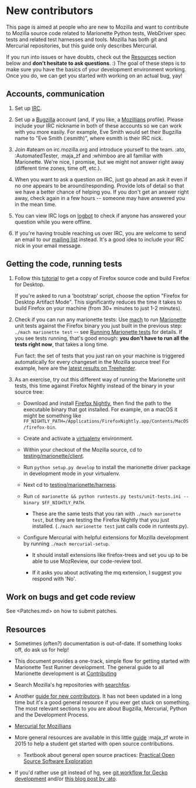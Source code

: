 New contributors
================

This page is aimed at people who are new to Mozilla and want to contribute
to Mozilla source code related to Marionette Python tests, WebDriver
spec tests and related test harnesses and tools. Mozilla has both
git and Mercurial repositories, but this guide only describes Mercurial.

If you run into issues or have doubts, check out the [Resources](#resources)
section below and **don't hesitate to ask questions**. :) The goal of these
steps is to make sure you have the basics of your development environment
working. Once you do, we can get you started with working on an
actual bug, yay!


Accounts, communication
-----------------------

  1. Set up [IRC].

  2. Set up a [Bugzilla] account (and, if you like, a [Mozillians] profile).
     Please include your IRC nickname in both of these accounts
     so we can work with you more easily. For example, Eve Smith
     would set their Bugzilla name to "Eve Smith (:esmith)", where
     esmith is their IRC nick.

  3. Join #ateam on irc.mozilla.org and introduce
     yourself to the team. :ato, :AutomatedTester, :maja_zf and :whimboo are all familiar with Marionette. We're nice, I promise, but we might not
     answer right away (different time zones, time off, etc.).

  4. When you want to ask a question on IRC, just go ahead an ask it even if
     no one appears to be around/responding.
     Provide lots of detail so that we have a better chance of helping you.
     If you don't get an answer right away, check again in a few hours --
     someone may have answered you in the mean time.

  5. You can view IRC logs on [logbot] to check if anyone has answered your
     question while you were offline.

  6. If you're having trouble reaching us over IRC, you are welcome to send an
     email to our [mailing list](index.html#communication) instead. It's a good
     idea to include your IRC nick in your email message.

[IRC]: https://developer.mozilla.org/en-US/docs/Mozilla/QA/Getting_Started_with_IRC
[Bugzilla]: https://bugzilla.mozilla.org/
[Mozillians]: https://mozillians.org/
[logbot]: https://mozilla.logbot.info/ateam/

Getting the code, running tests
-------------------------------

  1. Follow this [tutorial](http://areweeveryoneyet.org/onramp/desktop.html)
     to get a copy of Firefox source code and build Firefox for Desktop.

     If you're asked to run a 'bootstrap' script, choose the option
     "Firefox for Desktop Artifact Mode".  This significantly
     reduces the time it takes to build Firefox on your machine
     (from 30+ minutes to just 1-2 minutes).

  2. Check if you can run any marionette tests: Use [mach] to run
     [Marionette] unit tests against the Firefox binary you just
     built in the previous step: `./mach marionette test` -- see
     [Running Marionette tests] for details.  If you see tests
     running, that's good enough: **you don't have to run all the
     tests right now**, that takes a long time.

     Fun fact: the set of tests that you just ran on your machine is
     triggered automatically for every changeset in the Mozilla source
     tree!  For example, here are the [latest results on Treeherder].

  3. As an exercise, try out this different way of running the
     Marionette unit tests, this time against Firefox Nightly
     instead of the binary in your source tree:

     * Download and install [Firefox Nightly], then find
       the path to the executable binary that got installed.
       For example, on a macOS it might be something like
       `FF_NIGHTLY_PATH=/Applications/FirefoxNightly.app/Contents/MacOS/firefox-bin`.

     * Create and activate a [virtualenv] environment.

     * Within your checkout of the Mozilla source, cd to
       [testing/marionette/client].

     * Run `python setup.py develop` to install the marionette
       driver package in development mode in your virtualenv.

     * Next cd to [testing/marionette/harness].

     * Run `cd marionette && python runtests.py tests/unit-tests.ini
       --binary $FF_NIGHTLY_PATH`.

       * These are the same tests that you ran with `./mach
         marionette test`, but they are testing the Firefox Nightly
         that you just installed.  (`./mach marionette test`
         just calls code in runtests.py).

     * Configure Mercurial with helpful extensions for Mozilla
       development by running `./mach mercurial-setup`.

       * It should install extensions like firefox-trees and set
         you up to be able to use MozReview, our code-review tool.

       * If it asks you about activating the mq extension, I suggest
         you respond with 'No'.

[mach]: https://developer.mozilla.org/en-US/docs/Mozilla/Developer_guide/mach
[Marionette]: index.html
[Running Marionette tests]: PythonTests.html
[latest results on Treeherder]: https://treeherder.mozilla.org/#/jobs?repo=mozilla-inbound&filter-job_type_symbol=Mn
[Firefox Nightly]: https://nightly.mozilla.org/
[virtualenv]: https://www.dabapps.com/blog/introduction-to-pip-and-virtualenv-python/
[testing/marionette/client]: https://searchfox.org/mozilla-central/source/testing/marionette/client
[testing/marionette/harness]: https://searchfox.org/mozilla-central/source/testing/marionette/harness


Work on bugs and get code review
--------------------------------

See <Patches.md> on how to submit patches.


Resources
---------

  * Sometimes (often?) documentation is out-of-date.  If something looks
    off, do ask us for help!

  * This document provides a one-track, simple flow for getting
    started with Marionette Test Runner development.
    The general guide to all Marionette development is at [Contributing](Contributing.html)

  * Search Mozilla's hg repositories with [searchfox].

  * Another [guide for new contributors].  It has not been updated in a long
    time but it's a good general
    resource if you ever get stuck on something.  The most relevant
    sections to you are about Bugzilla, Mercurial, Python and the
    Development Process.

  * [Mercurial for Mozillians]

  * More general resources are available in this little [guide] :maja_zf wrote
    in 2015 to help a student get started with open source contributions.

    * Textbook about general open source practices: [Practical
      Open Source Software Exploration]

  * If you'd rather use git instead of hg, see [git workflow for
    Gecko development] and/or [this blog post by :ato].

[searchfox]: https://searchfox.org/mozilla-central/source/testing/marionette/
[guide for new contributors]: https://ateam-bootcamp.readthedocs.org/en/latest/guide/index.html#new-contributor-guide
[Mercurial for Mozillians]: https://mozilla-version-control-tools.readthedocs.org/en/latest/hgmozilla/index.html
[guide]: https://gist.github.com/mjzffr/d2adef328a416081f543
[Practical Open Source Software Exploration]: https://quaid.fedorapeople.org/TOS/Practical_Open_Source_Software_Exploration/html/index.html
[git workflow for Gecko development]: https://github.com/glandium/git-cinnabar/wiki/Mozilla:-A-git-workflow-for-Gecko-development
[this blog post by :ato]: https://sny.no/2016/03/geckogit
[git workflow for Gecko development]: https://github.com/glandium/git-cinnabar/wiki/Mozilla:-A-git-workflow-for-Gecko-development
